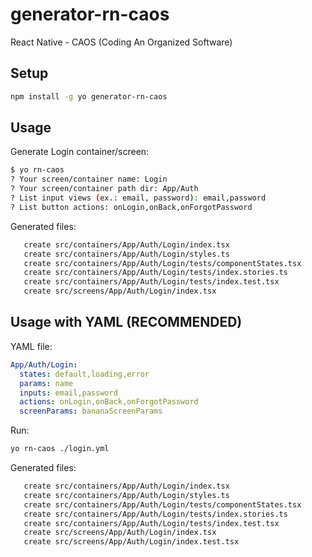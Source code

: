 # generator-rn-caos
React Native - CAOS (Coding An Organized Software)

## Setup

``` bash
npm install -g yo generator-rn-caos
```

## Usage

Generate Login container/screen:
``` bash
$ yo rn-caos
? Your screen/container name: Login
? Your screen/container path dir: App/Auth
? List input views (ex.: email, password): email,password
? List button actions: onLogin,onBack,onForgotPassword
```

Generated files:
``` bash
   create src/containers/App/Auth/Login/index.tsx
   create src/containers/App/Auth/Login/styles.ts
   create src/containers/App/Auth/Login/tests/componentStates.tsx
   create src/containers/App/Auth/Login/tests/index.stories.ts
   create src/containers/App/Auth/Login/tests/index.test.tsx
   create src/screens/App/Auth/Login/index.tsx
```

## Usage with YAML (RECOMMENDED)

YAML file:
``` yml
App/Auth/Login:
  states: default,loading,error
  params: name
  inputs: email,password
  actions: onLogin,onBack,onForgotPassword
  screenParams: bananaScreenParams
```

Run:
``` bash
yo rn-caos ./login.yml
```

Generated files:
``` bash
   create src/containers/App/Auth/Login/index.tsx
   create src/containers/App/Auth/Login/styles.ts
   create src/containers/App/Auth/Login/tests/componentStates.tsx
   create src/containers/App/Auth/Login/tests/index.stories.ts
   create src/containers/App/Auth/Login/tests/index.test.tsx
   create src/screens/App/Auth/Login/index.tsx
   create src/screens/App/Auth/Login/index.test.tsx
```
